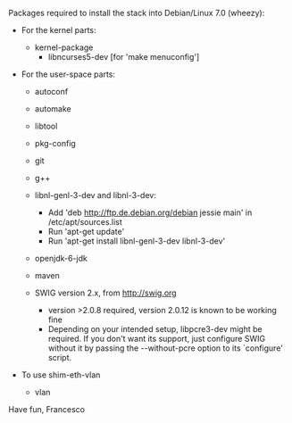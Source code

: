 Packages required to install the stack into Debian/Linux 7.0 (wheezy):

 * For the kernel parts:
    * kernel-package
      * libncurses5-dev [for 'make menuconfig']
 
 * For the user-space parts:
    * autoconf
    * automake
    * libtool
    * pkg-config
    * git
 
    * g++
    * libnl-genl-3-dev and libnl-3-dev:
      * Add 'deb http://ftp.de.debian.org/debian jessie main' in
         /etc/apt/sources.list
      * Run 'apt-get update'
      * Run 'apt-get install libnl-genl-3-dev libnl-3-dev'
 
 
    * openjdk-6-jdk
    * maven 
 
    * SWIG version 2.x, from http://swig.org
       * version >2.0.8 required, version 2.0.12 is known to be working fine
       * Depending on your intended setup, libpcre3-dev might be required. If
         you don't want its support, just configure SWIG without it by
         passing the --without-pcre option to its `configure' script.
 
 * To use shim-eth-vlan
    * vlan

Have fun,
Francesco
